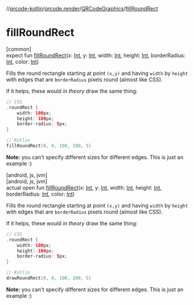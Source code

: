 //[qrcode-kotlin](../../../index.md)/[qrcode.render](../index.md)/[QRCodeGraphics](index.md)/[fillRoundRect](fill-round-rect.md)

# fillRoundRect

[common]\
expect fun [fillRoundRect](fill-round-rect.md)(x: [Int](https://kotlinlang.org/api/latest/jvm/stdlib/kotlin/-int/index.html), y: [Int](https://kotlinlang.org/api/latest/jvm/stdlib/kotlin/-int/index.html), width: [Int](https://kotlinlang.org/api/latest/jvm/stdlib/kotlin/-int/index.html), height: [Int](https://kotlinlang.org/api/latest/jvm/stdlib/kotlin/-int/index.html), borderRadius: [Int](https://kotlinlang.org/api/latest/jvm/stdlib/kotlin/-int/index.html), color: [Int](https://kotlinlang.org/api/latest/jvm/stdlib/kotlin/-int/index.html))

Fills the round rectangle starting at point `(x,y)` and having `width` by `height` with edges that are `borderRadius` pixels round (almost like CSS).

If it helps, these would *in theory* draw the same thing:

```kotlin
// CSS
.roundRect {
    width: 100px;
    height: 100px;
    border-radius: 5px;
}

// Kotlin
fillRoundRect(0, 0, 100, 100, 5)
```

**Note:** you can't specify different sizes for different edges. This is just an example :)

[android, js, jvm]\
[android, js, jvm]\
actual open fun [fillRoundRect](fill-round-rect.md)(x: [Int](https://kotlinlang.org/api/latest/jvm/stdlib/kotlin/-int/index.html), y: [Int](https://kotlinlang.org/api/latest/jvm/stdlib/kotlin/-int/index.html), width: [Int](https://kotlinlang.org/api/latest/jvm/stdlib/kotlin/-int/index.html), height: [Int](https://kotlinlang.org/api/latest/jvm/stdlib/kotlin/-int/index.html), borderRadius: [Int](https://kotlinlang.org/api/latest/jvm/stdlib/kotlin/-int/index.html), color: [Int](https://kotlinlang.org/api/latest/jvm/stdlib/kotlin/-int/index.html))

Fills the round rectangle starting at point `(x,y)` and having `width` by `height` with edges that are `borderRadius` pixels round (almost like CSS).

If it helps, these would *in theory* draw the same thing:

```kotlin
// CSS
.roundRect {
    width: 100px;
    height: 100px;
    border-radius: 5px;
}

// Kotlin
drawRoundRect(0, 0, 100, 100, 5)
```

**Note:** you can't specify different sizes for different edges. This is just an example :)
